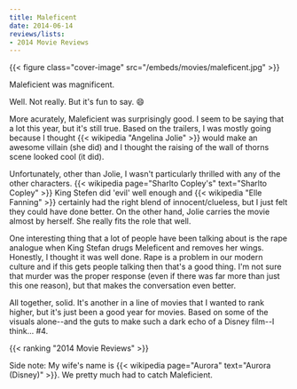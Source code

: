```yaml
---
title: Maleficent
date: 2014-06-14
reviews/lists:
- 2014 Movie Reviews
---
```

{{< figure class="cover-image" src="/embeds/movies/maleficent.jpg" >}}

Maleficient was magnificent.

<!--more-->

Well. Not really. But it's fun to say. :smile:

More acurately, Maleficient was surprisingly good. I seem to be saying that a lot this year, but it's still true. Based on the trailers, I was mostly going because I thought {{< wikipedia "Angelina Jolie" >}} would make an awesome villain (she did) and I thought the raising of the wall of thorns scene looked cool (it did).

Unfortunately, other than Jolie, I wasn't particularly thrilled with any of the other characters. {{< wikipedia page="Sharlto Copley's" text="Sharlto Copley" >}} King Stefen did 'evil' well enough and {{< wikipedia "Elle Fanning" >}} certainly had the right blend of innocent/clueless, but I just felt they could have done better. On the other hand, Jolie carries the movie almost by herself. She really fits the role that well.

One interesting thing that a lot of people have been talking about is the rape analogue when King Stefan drugs Meleficent and removes her wings. Honestly, I thought it was well done. Rape is a problem in our modern culture and if this gets people talking then that's a good thing. I'm not sure that murder was the proper response (even if there was far more than just this one reason), but that makes the conversation even better.

All together, solid. It's another in a line of movies that I wanted to rank higher, but it's just been a good year for movies. Based on some of the visuals alone--and the guts to make such a dark echo of a Disney film--I think... #4.

{{< ranking "2014 Movie Reviews" >}}

Side note: My wife's name is {{< wikipedia page="Aurora" text="Aurora (Disney)" >}}. We pretty much had to catch Maleficient.
